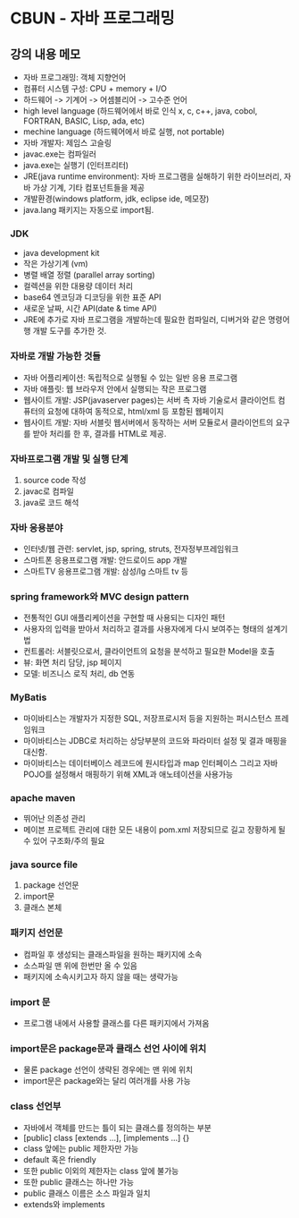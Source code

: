 # CBUN - 자바 프로그래밍
## 강의 내용 메모
- 자바 프로그래밍: 객체 지향언어
- 컴퓨터 시스템 구성: CPU + memory + I/O
- 하드웨어 -> 기계어 -> 어셈블리어 -> 고수준 언어
- high level language (하드웨어에서 바로 인식 x, c, c++, java, cobol, FORTRAN, BASIC, Lisp, ada, etc)
- mechine language (하드웨어에서 바로 실행, not portable)
- 자바 개발자: 제임스 고슬링
- javac.exe는 컴파일러
- java.exe는 실행기 (인터프리터)
- JRE(java runtime environment): 자바 프로그램을 실해하기 위한 라이브러리, 자바 가상 기계, 기타 컴포넌트들을 제공
- 개발환경(windows platform, jdk, eclipse ide, 메모장)
- java.lang 패키지는 자동으로 import됨.

### JDK
- java development kit
- 작은 가상기계 (vm)
- 병렬 배열 정렬 (parallel array sorting)
- 컬렉션을 위한 대용량 데이터 처리
- base64 엔코딩과 디코딩을 위한 표준 API
- 새로운 날짜, 시간 API(date & time API)
- JRE에 추가로 자바 프로그램을 개발하는데 필요한 컴파일러, 디버거와 같은 명령어행 개발 도구를 추가한 것.

### 자바로 개발 가능한 것들
- 자바 어플리케이션: 독립적으로 실행될 수 있는 일반 응용 프로그램
- 자바 애플릿: 웹 브라우저 안에서 실행되는 작은 프로그램
- 웹사이트 개발: JSP(javaserver pages)는 서버 측 자바 기술로서 클라이언트 컴퓨터의 요청에 대하여 동적으로, html/xml 등 포함된 웹페이지
- 웹사이트 개발: 자바 서블릿 웹서버에서 동작하는 서버 모듈로서 클라이언트의 요구를 받아 처리를 한 후, 결과를 HTML로 제공.

### 자바프로그램 개발 및 실행 단계
1. source code 작성
2. javac로 컴파일
3. java로 코드 해석

### 자바 응용분야
- 인터넷/웹 관련: servlet, jsp, spring, struts, 전자정부프레임워크
- 스마트폰 응용프로그램 개발: 안드로이드 app 개발
- 스마트TV 응용프로그램 개발: 삼성/lg 스마트 tv 등

### spring framework와 MVC design pattern
- 전통적인 GUI 애플리케이션을 구현할 때 사용되는 디자인 패턴
- 사용자의 입력을 받아서 처리하고 결과를 사용자에게 다시 보여주는 형태의 설계기법
- 컨트롤러: 서블릿으로서, 클라이언트의 요청을 분석하고 필요한 Model을 호출
- 뷰: 화면 처리 담당, jsp 페이지
- 모델: 비즈니스 로직 처리, db 연동

### MyBatis
- 마이바티스는 개발자가 지정한 SQL, 저장프로시저 등을 지원하는 퍼시스턴스 프레임워크
- 마이바티스는 JDBC로 처리하는 상당부분의 코드와 파라미터 설정 및 결과 매핑을 대신함.
- 마이바티스는 데이터베이스 레코드에 원시타입과 map 인터페이스 그리고 자바 POJO를 설정해서 매핑하기 위해 XML과 애노테이션을 사용가능

### apache maven
- 뛰어난 의존성 관리
- 메이븐 프로젝트 관리에 대한 모든 내용이 pom.xml 저장되므로 길고 장황하게 될 수 있어 구조화/주의 필요

### java source file
1. package 선언문
2. import문
3. 클래스 본체

### 패키지 선언문
- 컴파일 후 생성되는 클래스파일을 원하는 패키지에 소속
- 소스파일 맨 위에 한번만 올 수 있음
- 패키지에 소속시키고자 하지 않을 때는 생략가능

### import 문
- 프로그램 내에서 사용할 클래스를 다른 패키지에서 가져옴

### import문은 package문과 클래스 선언 사이에 위치
- 물론 package 선언이 생략된 경우에는 맨 위에 위치
- import문은 package와는 달리 여러개를 사용 가능

### class 선언부
- 자바에서 객체를 만드는 틀이 되는 클래스를 정의하는 부분
- [public] class [extends ...], [implements ...] {}
- class 앞에는 public 제한자만 가능
- default 혹은 friendly
- 또한 public 이외의 제한자는 class 앞에 불가능
- 또한 public 클래스는 하나만 가능
- public 클래스 이름은 소스 파일과 일치
- extends와 implements
